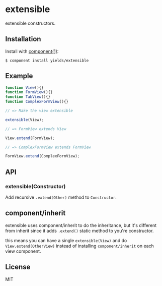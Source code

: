 
# extensible

  extensible constructors.

## Installation

  Install with [component(1)](http://component.io):

    $ component install yields/extensible

## Example

```js
function View(){}
function FormView(){}
function TabView(){}
function ComplexFormView(){}

// => Make the view extensible

extensible(View);

// => FormView extends View

View.extend(FormView);

// => ComplexFormView extends FormView

FormView.extend(ComplexFormView);
```

## API

### extensible(Constructor)

Add recursive `.extend(Other)` method to `Constructor`.

## component/inherit

extensible uses component/inherit to do the inheritance,
but it's different from inherit since it adds `.extend()` static
method to you're constructor.

this means you can have a single `extensible(View)` and do `View.extend(OtherView)`
instead of installing `component/inherit` on each view component.

## License

  MIT
